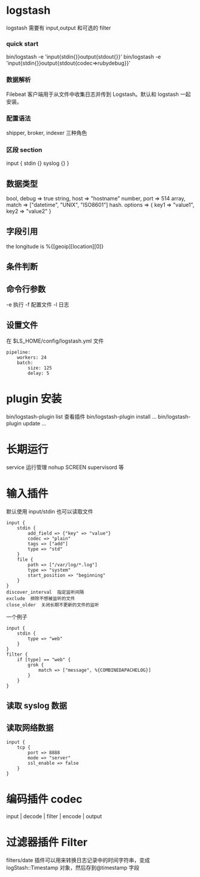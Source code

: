 # logstash

logstash 需要有 input,output 和可选的 filter

### quick start

bin/logstash -e 'input{stdin{}}output{stdout{}}'
bin/logstash -e 'input{stdin{}}output{stdout{codec=>rubydebug}}'

### 数据解析

Filebeat 客户端用于从文件中收集日志并传到 Logstash。默认和 logstash 一起安装。

### 配置语法

shipper, broker, indexer 三种角色

### 区段 section

input {
stdin {}
syslog {}
}

## 数据类型

bool, debug => true
string, host => "hostname"
number, port => 514
array, match => ["datetime", "UNIX", "ISO8601"]
hash. options => { key1 => "value1", key2 => "value2" }

## 字段引用

the longitude is %{[geoip][location][0]}

## 条件判断

## 命令行参数

-e 执行
-f 配置文件
-l 日志

## 设置文件

在 \$LS_HOME/config/logstash.yml 文件

```
pipeline:
    workers: 24
    batch:
        size: 125
        delay: 5
```

# plugin 安装

bin/logstash-plugin list 查看插件
bin/logstash-plugin install ...
bin/logstash-plugin update ...

# 长期运行

service 运行管理
nohup
SCREEN
supervisord 等

# 输入插件

默认使用 input/stdin
也可以读取文件

```
input {
    stdin {
        add_field => {"key" => "value"}
        codec => "plain"
        tags => ["add"]
        type => "std"
    }
    file {
        path => ["/var/log/*.log"]
        type => "system"
        start_position => "beginning"
    }
}
discover_interval  指定监听间隔
exclude  排除不想被监听的文件
close_older  关闭长期不更新的文件的监听
```

一个例子

```
input {
    stdin {
        type => "web"
    }
}
filter {
    if [type] == "web" {
        grok {
            match => ["message", %{COMBINEDAPACHELOG}]
        }
    }
}
```

## 读取 syslog 数据

## 读取网络数据

```
input {
    tcp {
        port => 8888
        mode => "server"
        ssl_enable => false
    }
}
```

# 编码插件 codec

input | decode | filter | encode | output

# 过滤器插件 Filter

filters/date 插件可以用来转换日志记录中的时间字符串，变成 logStash::Timestamp 对象，然后存到@timestamp 字段

